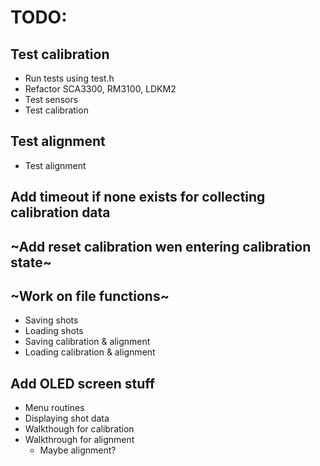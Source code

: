 # TODO:
## Test calibration
- Run tests using test.h
- Refactor SCA3300, RM3100, LDKM2
- Test sensors
- Test calibration
## Test alignment
- Test alignment
## Add timeout if none exists for collecting calibration data
## ~Add reset calibration wen entering calibration state~
## ~Work on file functions~
- Saving shots
- Loading shots
- Saving calibration & alignment
- Loading calibration & alignment
## Add OLED screen stuff
- Menu routines
- Displaying shot data
- Walkthough for calibration
- Walkthrough for alignment
    - Maybe alignment?